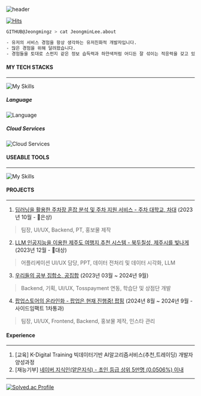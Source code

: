 ![header](https://capsule-render.vercel.app/api?type=waving&color=auto&height=300&section=header&text=Jeongmin%20Lee&fontSize=90)

[![Hits](https://hits.seeyoufarm.com/api/count/incr/badge.svg?url=https%3A%2F%2Fgithub.com%2Fjeongmingz&count_bg=%2379C83D&title_bg=%23555555&icon=&icon_color=%23E7E7E7&title=%E2%9C%A8&edge_flat=true)](https://hits.seeyoufarm.com)


``` bash
GITHUB@Jeongmingz > cat JeongminLee.about

- 유저의 서비스 경험을 항상 생각하는 유저친화적 개발자입니다.
- 많은 경험을 위해 달려왔습니다.
- 경험들을 토대로 스펀지 같은 정보 습득력과 하얀색처럼 어디든 잘 섞이는 적응력을 갖고 있습니다.
```



#### MY TECH STACKS
---
![My Skills](https://skillicons.dev/icons?i=ts,react,django,docker,mongodb,mysql,nextjs,nginx)



##### Language
![Language](https://skillicons.dev/icons?i=python,java,)



##### Cloud Services
![Cloud Services](https://skillicons.dev/icons?i=aws,gcp)

#### USEABLE TOOLS
---
![My Skills](https://skillicons.dev/icons?i=notion,figma,git,github,postman)

#### PROJECTS
---
1. [딥러닝을 활용한 주차장 혼잡 분석 및 주차 지원 서비스 - 주차 대학교, 차대](https://github.com/univ-parking/UnivParking) (2023년 10월 - 🥈은상)
 > 팀장, UI/UX, Backend, PT, 홍보물 제작
2. [LLM 인공지능을 이용한 제주도 여행지 추천 시스템 - 북두칠성, 제주시를 빛나게](https://www.figma.com/design/XQzDoqB6x3wlxTprGOwS5J/%EB%B6%81%EB%91%90%EC%B9%A0%EC%84%B1?node-id=0-1&t=I9t0kgK1rsnRwWy6-1) (2023년 12월 - 🥇대상)
 > 어플리케이션 UI/UX 담당, PPT, 데이터 전처리 및 데이터 시각화, LLM
3. [우리들의 공부 집합소, 공집합](https://www.gongziphap.com/) (2023년 03월 ~ 2024년 9월)
 > Backend, 기획, UI/UX, Tosspayment 연동, 학습단 및 상점단 개발
4. [팝업스토어의 온라인화 - 팝업은 현재 진행중! 팝핑](https://github.com/popping-official) (2024년 8월 ~ 2024년 9월 - 사이드임팩트 1차통과)
 > 팀장, UI/UX, Frontend, Backend, 홍보물 제작, 인스타 관리


#### Experience
---
1. [교육] K-Digital Training 빅데이터기반 AI알고리즘서비스(추천,트레이딩) 개발자 양성과정 
2. [재능기부] [네이버 지식인(얕은지식) - 초인 등급 상위 5만명 (0.0506%) 이내](https://kin.naver.com/popup/activityCert.nhn?u=Yr21v2RVtPdd38KBgEOnzxerVXCY3rdDyJULzTY9Zhw%3D)

---
[![Solved.ac Profile](http://mazassumnida.wtf/api/v2/generate_badge?boj=joungmin0861)](https://solved.ac/joungmin0861/)
